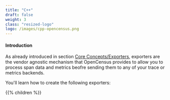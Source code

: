 ```yaml
---
title: "C++"
draft: false
weight: 3
class: "resized-logo"
logo: /images/cpp-opencensus.png
---
```


#### Introduction

As already introduced in section [Core Concepts/Exporters](/core-concepts/exporters/), exporters are the vendor agnostic mechanism that OpenCensus provides to allow you to process span data and metrics beofre sending them to any of your trace or metrics backends.

You'll learn how to create the following exporters:

{{% children %}}
